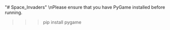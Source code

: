 "# Space_Invaders" 
\nPlease ensure that you have PyGame installed before running.
>>>pip install pygame

